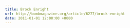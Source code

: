```yaml
---
title: Brock Enright
url: http://bombmagazine.org/article/6277/brock-enright
date: 2011-01-01 12:00:00 +0000
---
```

